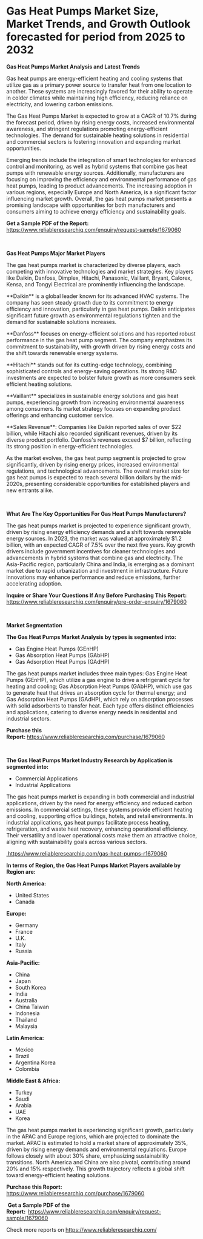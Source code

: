 <p><h1>Gas Heat Pumps Market Size, Market Trends, and Growth Outlook forecasted for period from 2025 to 2032</h1></p><p><strong>Gas Heat Pumps Market Analysis and Latest Trends</strong></p>
<p><p>Gas heat pumps are energy-efficient heating and cooling systems that utilize gas as a primary power source to transfer heat from one location to another. These systems are increasingly favored for their ability to operate in colder climates while maintaining high efficiency, reducing reliance on electricity, and lowering carbon emissions.</p><p>The Gas Heat Pumps Market is expected to grow at a CAGR of 10.7% during the forecast period, driven by rising energy costs, increased environmental awareness, and stringent regulations promoting energy-efficient technologies. The demand for sustainable heating solutions in residential and commercial sectors is fostering innovation and expanding market opportunities.</p><p>Emerging trends include the integration of smart technologies for enhanced control and monitoring, as well as hybrid systems that combine gas heat pumps with renewable energy sources. Additionally, manufacturers are focusing on improving the efficiency and environmental performance of gas heat pumps, leading to product advancements. The increasing adoption in various regions, especially Europe and North America, is a significant factor influencing market growth. Overall, the gas heat pumps market presents a promising landscape with opportunities for both manufacturers and consumers aiming to achieve energy efficiency and sustainability goals.</p></p>
<p><strong>Get a Sample PDF of the Report:&nbsp;</strong> <a href="https://www.reliableresearchiq.com/enquiry/request-sample/1679060?utm_campaign=2927&utm_medium=2&utm_source=Github&utm_content=ia&utm_term=10042025&utm_id=gas-heat-pumps">https://www.reliableresearchiq.com/enquiry/request-sample/1679060</a></p>
<p>&nbsp;</p>
<p><strong>Gas Heat Pumps Major Market Players</strong></p>
<p><p>The gas heat pumps market is characterized by diverse players, each competing with innovative technologies and market strategies. Key players like Daikin, Danfoss, Dimplex, Hitachi, Panasonic, Vaillant, Bryant, Calorex, Kensa, and Tongyi Electrical are prominently influencing the landscape.</p><p>**Daikin** is a global leader known for its advanced HVAC systems. The company has seen steady growth due to its commitment to energy efficiency and innovation, particularly in gas heat pumps. Daikin anticipates significant future growth as environmental regulations tighten and the demand for sustainable solutions increases.</p><p>**Danfoss** focuses on energy-efficient solutions and has reported robust performance in the gas heat pump segment. The company emphasizes its commitment to sustainability, with growth driven by rising energy costs and the shift towards renewable energy systems.</p><p>**Hitachi** stands out for its cutting-edge technology, combining sophisticated controls and energy-saving operations. Its strong R&D investments are expected to bolster future growth as more consumers seek efficient heating solutions.</p><p>**Vaillant** specializes in sustainable energy solutions and gas heat pumps, experiencing growth from increasing environmental awareness among consumers. Its market strategy focuses on expanding product offerings and enhancing customer service.</p><p>**Sales Revenue**: Companies like Daikin reported sales of over $22 billion, while Hitachi also recorded significant revenues, driven by its diverse product portfolio. Danfoss's revenues exceed $7 billion, reflecting its strong position in energy-efficient technologies. </p><p>As the market evolves, the gas heat pump segment is projected to grow significantly, driven by rising energy prices, increased environmental regulations, and technological advancements. The overall market size for gas heat pumps is expected to reach several billion dollars by the mid-2020s, presenting considerable opportunities for established players and new entrants alike.</p></p>
<p>&nbsp;</p>
<p><strong>What Are The Key Opportunities For Gas Heat Pumps Manufacturers?</strong></p>
<p><p>The gas heat pumps market is projected to experience significant growth, driven by rising energy efficiency demands and a shift towards renewable energy sources. In 2023, the market was valued at approximately $1.2 billion, with an expected CAGR of 7.5% over the next five years. Key growth drivers include government incentives for cleaner technologies and advancements in hybrid systems that combine gas and electricity. The Asia-Pacific region, particularly China and India, is emerging as a dominant market due to rapid urbanization and investment in infrastructure. Future innovations may enhance performance and reduce emissions, further accelerating adoption.</p></p>
<p><strong>Inquire or Share Your Questions If Any Before Purchasing This Report:</strong> <a href="https://www.reliableresearchiq.com/enquiry/pre-order-enquiry/1679060?utm_campaign=2927&utm_medium=2&utm_source=Github&utm_content=ia&utm_term=10042025&utm_id=gas-heat-pumps">https://www.reliableresearchiq.com/enquiry/pre-order-enquiry/1679060</a></p>
<p>&nbsp;</p>
<p><strong>Market Segmentation</strong></p>
<p><strong>The Gas Heat Pumps Market Analysis by types is segmented into:</strong></p>
<p><ul><li>Gas Engine Heat Pumps (GEnHP)</li><li>Gas Absorption Heat Pumps (GAbHP)</li><li>Gas Adsorption Heat Pumps (GAdHP)</li></ul></p>
<p><p>The gas heat pumps market includes three main types: Gas Engine Heat Pumps (GEnHP), which utilize a gas engine to drive a refrigerant cycle for heating and cooling; Gas Absorption Heat Pumps (GAbHP), which use gas to generate heat that drives an absorption cycle for thermal energy; and Gas Adsorption Heat Pumps (GAdHP), which rely on adsorption processes with solid adsorbents to transfer heat. Each type offers distinct efficiencies and applications, catering to diverse energy needs in residential and industrial sectors.</p></p>
<p><strong>Purchase this Report:&nbsp;</strong><a href="https://www.reliableresearchiq.com/purchase/1679060?utm_campaign=2927&utm_medium=2&utm_source=Github&utm_content=ia&utm_term=10042025&utm_id=gas-heat-pumps">https://www.reliableresearchiq.com/purchase/1679060</a></p>
<p>&nbsp;</p>
<p><strong>The Gas Heat Pumps Market Industry Research by Application is segmented into:</strong></p>
<p><ul><li>Commercial Applications</li><li>Industrial Applications</li></ul></p>
<p><p>The gas heat pumps market is expanding in both commercial and industrial applications, driven by the need for energy efficiency and reduced carbon emissions. In commercial settings, these systems provide efficient heating and cooling, supporting office buildings, hotels, and retail environments. In industrial applications, gas heat pumps facilitate process heating, refrigeration, and waste heat recovery, enhancing operational efficiency. Their versatility and lower operational costs make them an attractive choice, aligning with sustainability goals across various sectors.</p></p>
<p><a href="https://www.reliableresearchiq.com/gas-heat-pumps-r1679060?utm_campaign=2927&utm_medium=2&utm_source=Github&utm_content=ia&utm_term=10042025&utm_id=gas-heat-pumps">&nbsp;https://www.reliableresearchiq.com/gas-heat-pumps-r1679060</a></p>
<p><strong>In terms of Region, the Gas Heat Pumps Market Players available by Region are:</strong></p>
<p>
    <p> <strong> North America: </strong>
        <ul>
            <li>United States</li>
            <li>Canada</li>
        </ul>
        </p> 
    <p> <strong> Europe: </strong>
        <ul>
            <li>Germany</li>
            <li>France</li>
            <li>U.K.</li>
            <li>Italy</li>
            <li>Russia</li>
        </ul>
        </p> 
    <p> <strong> Asia-Pacific: </strong>
        <ul>
            <li>China</li>
            <li>Japan</li>
            <li>South Korea</li>
            <li>India</li>
            <li>Australia</li>
            <li>China Taiwan</li>
            <li>Indonesia</li>
            <li>Thailand</li>
            <li>Malaysia</li>
        </ul>
        </p> 
    <p> <strong> Latin America: </strong>
        <ul>
            <li>Mexico</li>
            <li>Brazil</li>
            <li>Argentina Korea</li>
            <li>Colombia</li>
        </ul>
        </p> 
    <p> <strong> Middle East & Africa: </strong>
        <ul>
            <li>Turkey</li>
            <li>Saudi</li>
            <li>Arabia</li>
            <li>UAE</li>
            <li>Korea</li>
        </ul>
    </p>
    </p>
<p><p>The gas heat pumps market is experiencing significant growth, particularly in the APAC and Europe regions, which are projected to dominate the market. APAC is estimated to hold a market share of approximately 35%, driven by rising energy demands and environmental regulations. Europe follows closely with about 30% share, emphasizing sustainability transitions. North America and China are also pivotal, contributing around 20% and 15% respectively. This growth trajectory reflects a global shift toward energy-efficient heating solutions.</p></p>
<p><strong>Purchase this Report: </strong><a href="https://www.reliableresearchiq.com/purchase/1679060?utm_campaign=2927&utm_medium=2&utm_source=Github&utm_content=ia&utm_term=10042025&utm_id=gas-heat-pumps">https://www.reliableresearchiq.com/purchase/1679060</a></p>
<p>&nbsp;<strong>Get a Sample PDF of the Report:&nbsp;&nbsp;</strong><a href="https://www.reliableresearchiq.com/enquiry/request-sample/1679060?utm_campaign=2927&utm_medium=2&utm_source=Github&utm_content=ia&utm_term=10042025&utm_id=gas-heat-pumps">https://www.reliableresearchiq.com/enquiry/request-sample/1679060</a></p>
<p><strong></strong></p>
<p>Check more reports on <a href="https://www.reliableresearchiq.com/?utm_campaign=2927&utm_medium=2&utm_source=Github&utm_content=ia&utm_term=10042025&utm_id=gas-heat-pumps">https://www.reliableresearchiq.com/</a></p>